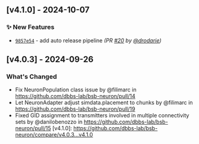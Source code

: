 ## [v4.1.0] - 2024-10-07
### :sparkles: New Features
- [`9857e54`](https://github.com/dbbs-lab/bsb-neuron/commit/9857e54ab65826afd75f46eae059df39c5a6cb80) - add auto release pipeline *(PR [#20](https://github.com/dbbs-lab/bsb-neuron/pull/20) by [@drodarie](https://github.com/drodarie))*


## [v4.0.3] - 2024-09-26

### What's Changed
* Fix NeuronPopulation class issue by @filimarc in https://github.com/dbbs-lab/bsb-neuron/pull/14
* Let NeuronAdapter adjust simdata.placement to chunks by @filimarc in https://github.com/dbbs-lab/bsb-neuron/pull/19
* Fixed GID assignment to transmitters involved in multiple connectivity sets by @danilobenozzo in https://github.com/dbbs-lab/bsb-neuron/pull/15
[v4.1.0]: https://github.com/dbbs-lab/bsb-neuron/compare/v4.0.3...v4.1.0
